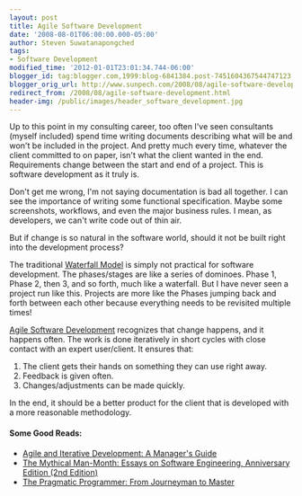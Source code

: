 ```yaml
---
layout: post
title: Agile Software Development
date: '2008-08-01T06:00:00.000-05:00'
author: Steven Suwatanapongched
tags:
- Software Development
modified_time: '2012-01-01T23:01:34.744-06:00'
blogger_id: tag:blogger.com,1999:blog-6841384.post-7451604367544747123
blogger_orig_url: http://www.sunpech.com/2008/08/agile-software-development.html
redirect_from: /2008/08/agile-software-development.html
header-img: /public/images/header_software_development.jpg
---
```


Up to this point in my consulting career, too often I've seen consultants (myself included) spend time writing documents describing what will be and won't be included in the project.  And pretty much every time, whatever the client committed to on paper, isn't what the client wanted in the end.  Requirements change between the start and end of a project.  This is software development as it truly is.

Don't get me wrong, I'm not saying documentation is bad all together.  I can see the importance of writing some functional specification.  Maybe some screenshots, workflows, and even the major business rules.  I mean, as developers, we can't write code out of thin air.

But if change is so natural in the software world, should it not be built right into the development process?  

The traditional <a href="http://en.wikipedia.org/wiki/Waterfall_model">Waterfall Model</a> is simply not practical for software development.  The phases/stages are like a series of dominoes.  Phase 1, Phase 2, then 3, and so forth, much like a waterfall.  But I have never seen a project run like this.  Projects are more like the Phases jumping back and forth between each other because everything needs to be revisited multiple times!

<a href="http://en.wikipedia.org/wiki/Agile_Software_Development">Agile Software Development</a> recognizes that change happens, and it happens often.  The work is done iteratively in short cycles with close contact with an expert user/client.  It ensures that:

<ol>
  <li>The client gets their hands on something they can use right away.</li>
  <li>Feedback is given often.</li>
  <li>Changes/adjustments can be made quickly.</li>
</ol>

In the end, it should be a better product for the client that is developed with a more reasonable methodology.

#### Some Good Reads:
<ul>
  <li><a href="http://www.amazon.com/gp/product/B000OZ0NM6?ie=UTF8&tag=sunpech-20&linkCode=as2&camp=1789&creative=9325&creativeASIN=B000OZ0NM6">Agile and Iterative Development: A Manager's Guide</a><img src="http://www.assoc-amazon.com/e/ir?t=sunpech-20&l=as2&o=1&a=B000OZ0NM6" width="1" height="1" border="0" alt="" style="border:none !important; margin:0px !important;" /></li>
  <li><a href="http://www.amazon.com/gp/product/0201835959?ie=UTF8&tag=sunpech-20&linkCode=as2&camp=1789&creative=9325&creativeASIN=0201835959">The Mythical Man-Month: Essays on Software Engineering, Anniversary Edition (2nd Edition)</a><img src="http://www.assoc-amazon.com/e/ir?t=sunpech-20&l=as2&o=1&a=0201835959" width="1" height="1" border="0" alt="" style="border:none !important; margin:0px !important;" /></li>
  <li><a href="http://www.amazon.com/gp/product/020161622X?ie=UTF8&tag=sunpech-20&linkCode=as2&camp=1789&creative=9325&creativeASIN=020161622X">The Pragmatic Programmer: From Journeyman to Master</a><img src="http://www.assoc-amazon.com/e/ir?t=sunpech-20&l=as2&o=1&a=020161622X" width="1" height="1" border="0" alt="" style="border:none !important; margin:0px !important;" /></li>
</ul>

